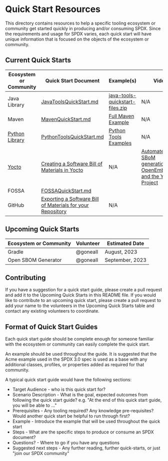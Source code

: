 ﻿# Quick Start Resources

This directory contains resources to help a specific tooling ecosystem or community get started quickly in producing and/or consuming SPDX.
Since the requirements and usage for SPDX varies, each quick start will have unique information that is focused on the objects of the ecosystem or community.

## Current Quick Starts

| Ecosystem or Community | Quick Start Document | Example(s) | Video | Contact |
|--|--|--|--|--|
| Java Library | [JavaToolsQuickStart.md](JavaToolsQuickStart.md) | [java-tools-quickstart-files.zip](java-tools-quickstart-files.zip) | N/A | @goneall |
| Maven | [MavenQuickStart.md](MavenQuickStart.md) | [Full Maven Example](https://github.com/spdx/spdx-maven-plugin/blob/master/src/it/advanced/pom.xml) | N/A | @goneall |
| [Python Library](https://github.com/spdx/tools-python) | [PythonToolsQuickStart.md](PythonToolsQuickStart.md) | [Python Tools Examples](https://github.com/spdx/tools-python/tree/main/examples) | N/A | @armintaenzertng |
| [Yocto](https://www.yoctoproject.org/) | [Creating a Software Bill of Materials in Yocto](https://docs.yoctoproject.org/dev-manual/sbom.html) | N/A | [Automated SBoM generation with OpenEmbedded and the Yocto Project](https://youtu.be/Q5UQUM6zxVU) | @JPEWdev |
| FOSSA | [FOSSAQuickStart.md](FOSSAQuickStart.md) | | | product@fossa.com |
| GitHub | [Exporting a Software Bill of Materials for your Repository](https://docs.github.com/en/code-security/supply-chain-security/understanding-your-software-supply-chain/exporting-a-software-bill-of-materials-for-your-repository) | N/A | | [Ask Github Community](https://github.com/orgs/community/discussions) or [Github Support](https://support.github.com/)

## Upcoming Quick Starts

| Ecosystem or Community | Volunteer | Estimated Date |
|--|--|--|
| Gradle | @goneall | August, 2023 |
| Open SBOM Generator | @goneall | September, 2023 |

## Contributing

If you have a suggestion for a quick start guide, please create a pull request and add it to the Upcoming Quick Starts in this README file.
If you would like to contribute to an upcoming quick start, please create a pull request to add your name to the volunteers in the Upcoming Quick Starts table and contact any existing volunteers to coordinate.


## Format of Quick Start Guides

Each quick start guide should be complete enough for someone familiar with the ecosystem or community can easily complete the quick start.

An example should be used throughout the guide.  It is suggested that the Acme example used in the SPDX 3.0 spec is used as a base with any additional classes, profiles, or properties added as required for that community.

A typical quick start guide would have the following sections:
- Target Audience - who is this quick start for?
- Scenario Description - What is the goal, expected outcomes from following the quick start guide? e.g. "At the end of this quick start guide, you will be able to ..."
- Prerequisites - Any tooling required? Any knowledge pre-requisites? Would another quick start be helpful to run through first?
- Example - Introduce the example that will be used throughout the quick start
- Steps - What are the specific steps to produce or consume an SPDX document?
- Questions? - Where to go if you have any questions
- Suggested next steps - Any further reading, further quick-starts, or just "join our SPDX community"




